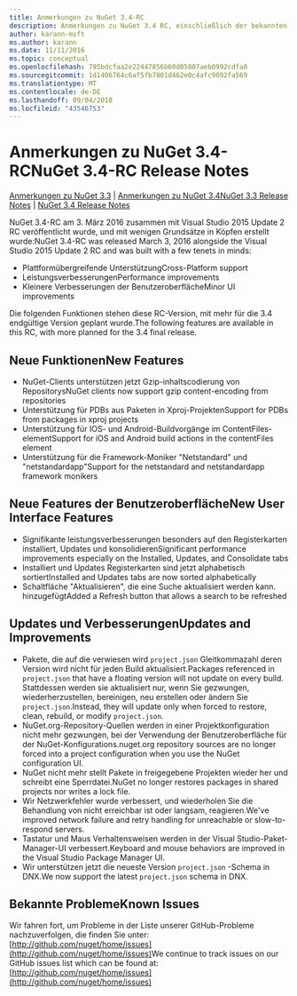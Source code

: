 ```yaml
---
title: Anmerkungen zu NuGet 3.4-RC
description: Anmerkungen zu NuGet 3.4 RC, einschließlich der bekannten Probleme, Fehlerkorrekturen, hinzugefügter Features und DCRs.
author: karann-msft
ms.author: karann
ms.date: 11/11/2016
ms.topic: conceptual
ms.openlocfilehash: 795bdcfaa2e22447856b60d05807aeb0992cdfa0
ms.sourcegitcommit: 1d1406764c6af5fb7801d462e0c4afc9092fa569
ms.translationtype: MT
ms.contentlocale: de-DE
ms.lasthandoff: 09/04/2018
ms.locfileid: "43546753"
---
```

# <a name="nuget-34-rc-release-notes"></a><span data-ttu-id="64e4f-103">Anmerkungen zu NuGet 3.4-RC</span><span class="sxs-lookup"><span data-stu-id="64e4f-103">NuGet 3.4-RC Release Notes</span></span>

<span data-ttu-id="64e4f-104">[Anmerkungen zu NuGet 3.3](../release-notes/nuget-3.3.md) | [Anmerkungen zu NuGet 3.4](../release-notes/nuget-3.4.md)</span><span class="sxs-lookup"><span data-stu-id="64e4f-104">[NuGet 3.3 Release Notes](../release-notes/nuget-3.3.md) | [NuGet 3.4 Release Notes](../release-notes/nuget-3.4.md)</span></span>

<span data-ttu-id="64e4f-105">NuGet 3.4-RC am 3. März 2016 zusammen mit Visual Studio 2015 Update 2 RC veröffentlicht wurde, und mit wenigen Grundsätze in Köpfen erstellt wurde:</span><span class="sxs-lookup"><span data-stu-id="64e4f-105">NuGet 3.4-RC was released March 3, 2016 alongside the Visual Studio 2015 Update 2 RC and was built with a few tenets in minds:</span></span>

* <span data-ttu-id="64e4f-106">Plattformübergreifende Unterstützung</span><span class="sxs-lookup"><span data-stu-id="64e4f-106">Cross-Platform support</span></span>
* <span data-ttu-id="64e4f-107">Leistungsverbesserungen</span><span class="sxs-lookup"><span data-stu-id="64e4f-107">Performance improvements</span></span>
* <span data-ttu-id="64e4f-108">Kleinere Verbesserungen der Benutzeroberfläche</span><span class="sxs-lookup"><span data-stu-id="64e4f-108">Minor UI improvements</span></span>

<span data-ttu-id="64e4f-109">Die folgenden Funktionen stehen diese RC-Version, mit mehr für die 3.4 endgültige Version geplant wurde.</span><span class="sxs-lookup"><span data-stu-id="64e4f-109">The following features are available in this RC, with more planned for the 3.4 final release.</span></span>

## <a name="new-features"></a><span data-ttu-id="64e4f-110">Neue Funktionen</span><span class="sxs-lookup"><span data-stu-id="64e4f-110">New Features</span></span>

* <span data-ttu-id="64e4f-111">NuGet-Clients unterstützen jetzt Gzip-inhaltscodierung von Repositorys</span><span class="sxs-lookup"><span data-stu-id="64e4f-111">NuGet clients now support gzip content-encoding from repositories</span></span>
* <span data-ttu-id="64e4f-112">Unterstützung für PDBs aus Paketen in Xproj-Projekten</span><span class="sxs-lookup"><span data-stu-id="64e4f-112">Support for PDBs from packages in xproj projects</span></span>
* <span data-ttu-id="64e4f-113">Unterstützung für IOS- und Android-Buildvorgänge im ContentFiles-element</span><span class="sxs-lookup"><span data-stu-id="64e4f-113">Support for iOS and Android build actions in the contentFiles element</span></span>
* <span data-ttu-id="64e4f-114">Unterstützung für die Framework-Moniker "Netstandard" und "netstandardapp"</span><span class="sxs-lookup"><span data-stu-id="64e4f-114">Support for the netstandard and netstandardapp framework monikers</span></span>

## <a name="new-user-interface-features"></a><span data-ttu-id="64e4f-115">Neue Features der Benutzeroberfläche</span><span class="sxs-lookup"><span data-stu-id="64e4f-115">New User Interface Features</span></span>

* <span data-ttu-id="64e4f-116">Signifikante leistungsverbesserungen besonders auf den Registerkarten installiert, Updates und konsolidieren</span><span class="sxs-lookup"><span data-stu-id="64e4f-116">Significant performance improvements especially on the Installed, Updates, and Consolidate tabs</span></span>
* <span data-ttu-id="64e4f-117">Installiert und Updates Registerkarten sind jetzt alphabetisch sortiert</span><span class="sxs-lookup"><span data-stu-id="64e4f-117">Installed and Updates tabs are now sorted alphabetically</span></span>
* <span data-ttu-id="64e4f-118">Schaltfläche "Aktualisieren", die eine Suche aktualisiert werden kann. hinzugefügt</span><span class="sxs-lookup"><span data-stu-id="64e4f-118">Added a Refresh button that allows a search to be refreshed</span></span>

## <a name="updates-and-improvements"></a><span data-ttu-id="64e4f-119">Updates und Verbesserungen</span><span class="sxs-lookup"><span data-stu-id="64e4f-119">Updates and Improvements</span></span>

* <span data-ttu-id="64e4f-120">Pakete, die auf die verwiesen wird `project.json` Gleitkommazahl deren Version wird nicht für jeden Build aktualisiert.</span><span class="sxs-lookup"><span data-stu-id="64e4f-120">Packages referenced in `project.json` that have a floating version will not update on every build.</span></span> <span data-ttu-id="64e4f-121">Stattdessen werden sie aktualisiert nur, wenn Sie gezwungen, wiederherzustellen, bereinigen, neu erstellen oder ändern Sie `project.json`.</span><span class="sxs-lookup"><span data-stu-id="64e4f-121">Instead, they will update only when forced to restore, clean, rebuild, or modify `project.json`.</span></span>
* <span data-ttu-id="64e4f-122">NuGet.org-Repository-Quellen werden in einer Projektkonfiguration nicht mehr gezwungen, bei der Verwendung der Benutzeroberfläche für der NuGet-Konfigurations.</span><span class="sxs-lookup"><span data-stu-id="64e4f-122">nuget.org repository sources are no longer forced into a project configuration when you use the NuGet configuration UI.</span></span>
* <span data-ttu-id="64e4f-123">NuGet nicht mehr stellt Pakete in freigegebene Projekten wieder her und schreibt eine Sperrdatei.</span><span class="sxs-lookup"><span data-stu-id="64e4f-123">NuGet no longer restores packages in shared projects nor writes a lock file.</span></span>
* <span data-ttu-id="64e4f-124">Wir Netzwerkfehler wurde verbessert, und wiederholen Sie die Behandlung von nicht erreichbar ist oder langsam, reagieren.</span><span class="sxs-lookup"><span data-stu-id="64e4f-124">We've improved network failure and retry handling for unreachable or slow-to-respond servers.</span></span>
* <span data-ttu-id="64e4f-125">Tastatur und Maus Verhaltensweisen werden in der Visual Studio-Paket-Manager-UI verbessert.</span><span class="sxs-lookup"><span data-stu-id="64e4f-125">Keyboard and mouse behaviors are improved in the Visual Studio Package Manager UI.</span></span>
* <span data-ttu-id="64e4f-126">Wir unterstützen jetzt die neueste Version `project.json` -Schema in DNX.</span><span class="sxs-lookup"><span data-stu-id="64e4f-126">We now support the latest `project.json` schema in DNX.</span></span>

## <a name="known-issues"></a><span data-ttu-id="64e4f-127">Bekannte Probleme</span><span class="sxs-lookup"><span data-stu-id="64e4f-127">Known Issues</span></span>

<span data-ttu-id="64e4f-128">Wir fahren fort, um Probleme in der Liste unserer GitHub-Probleme nachzuverfolgen, die finden Sie unter: [http://github.com/nuget/home/issues](http://github.com/nuget/home/issues)</span><span class="sxs-lookup"><span data-stu-id="64e4f-128">We continue to track issues on our GitHub issues list which can be found at: [http://github.com/nuget/home/issues](http://github.com/nuget/home/issues)</span></span>